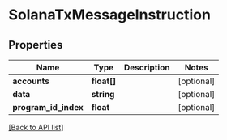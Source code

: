 # SolanaTxMessageInstruction

## Properties

Name | Type | Description | Notes
------------ | ------------- | ------------- | -------------
**accounts** | **float[]** |  | [optional]
**data** | **string** |  | [optional]
**program_id_index** | **float** |  | [optional]

[[Back to API list]](../../README.md#api-endpoints)
